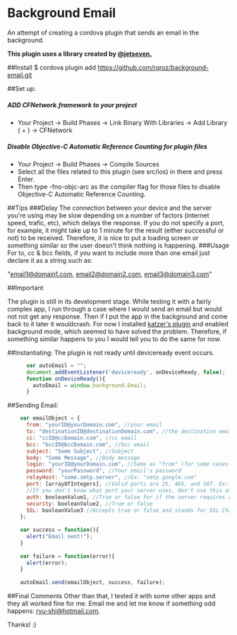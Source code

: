 # Background Email
An attempt of creating a cordova plugin that sends an email in the background.

**This plugin uses a library created by [@jetseven.](https://github.com/jetseven/skpsmtpmessage)**
  
  
##Install
  $ cordova plugin add https://github.com/rqroz/background-email.git

##Set up:
##### ADD CFNetwork.framework to your project

- Your Project -> Build Phases -> Link Binary With Libraries -> Add Library ( + ) -> CFNetwork

##### Disable Objective-C Automatic Reference Counting for plugin files

- Your Project -> Build Phases -> Compile Sources
- Select all the files related to this plugin (see src/ios) in there and press Enter.
- Then type -fno-objc-arc as the compiler flag for those files to disable Objective-C Automatic Reference Counting.

##Tips
###Delay
  The connection between your device and the server you're using may be slow depending on a number of factors (internet speed, trafic, etc), which delays the response. If you do not specify a port, for example, it might take up to 1 minute for the result (either successful or not) to be received. Therefore, it is nice to put a loading screen or something similar so the user doesn't think nothing is happening.
###Usage
  For to, cc & bcc fields, if you want to include more than one email just declare it as a string such as:
  
  "email1@domain1.com, email2@domain2.com, email3@domain3.com"
  

##Important

  The plugin is still in its development stage. While testing it with a fairly complex app, I run through a case where I would send an email but would not not get any response. Then if I put the app in the background and come back to it later it wouldcrash. For now I installed [katzer's plugin](https://github.com/katzer/cordova-plugin-background-mode) and enabled background mode, which seemed to have solved the problem. Therefore, if something similar happens to you I would tell you to do the same for now.

##Instantiating:
The plugin is not ready until deviceready event occurs.
```JavaScript
      var autoEmail = "";
      document.addEventListener('deviceready', onDeviceReady, false);
      function onDeviceReady(){
        autoEmail = window.background.Email;
      }
```

##Sending Email:
  ```javascript
      var emailObject = {
        from: "yourID@yourDomain.com", //your email
        to: "destinationID@destinationDomain.com", //the destination email
        cc: "ccID@ccDomain.com", //cc email
        bcc: "bccID@bccDomain.com", //bcc email
        subject: "Some Subject", //Subject
        body: "Some Message", //Body message
        login: "yourID@yourDomain.com", //Same as "from" (for some cases just 'yourID' is necessary)
        password: "yourPassword", //Your email's password
        relayHost: "some.smtp.server", //Ex: "smtp.google.com"
        port: [arrayOfIntegers], //Valid ports are 25, 465, and 587. Ex: [25, 587]
        //If you don't know what port your server uses, don't use this attribute
        auth: booleanValue1, //True or false for if the server requires authentication
        security: booleanValue2, //True or false
        SSL: booleanValue3 //Accepts true or false and stands for SSL Chain Validation
      };
      
      var success = function(){
        alert("Email sent!");
      }
      
      var failure = function(error){
        alert(error);
      }
      
      autoEmail.send(emailObject, success, failure);
```

##Final Comments
  Other than that, I tested it with some other apps and they all worked fine for me. 
  Email me and let me know if something odd happens: ryu-shi@hotmail.com.
      
  Thanks! :)  
